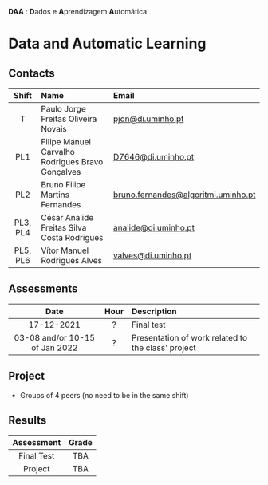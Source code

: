 **DAA** : **D**ados e **A**prendizagem **A**utomática
# Data and Automatic Learning

## Contacts

| Shift | Name | Email |
|:-:| :------ | :-----------|
| T | Paulo Jorge Freitas Oliveira Novais | pjon@di.uminho.pt |
| PL1| Filipe Manuel Carvalho Rodrigues Bravo Gonçalves | D7646@di.uminho.pt |
| PL2| Bruno Filipe Martins Fernandes | bruno.fernandes@algoritmi.uminho.pt |
| PL3, PL4|  César Analide Freitas Silva Costa Rodrigues | analide@di.uminho.pt |
| PL5, PL6|   Vítor Manuel Rodrigues Alves | valves@di.uminho.pt |


## Assessments

| Date | Hour | Description |
|:-:| :-: | :-----------|
| 17-12-2021 | ? | Final test |
| 03-08 and/or 10-15 of Jan 2022 | ? | Presentation of work related to the class' project |

## Project
 - Groups of 4 peers (no need to be in the same shift)

## Results

| Assessment | Grade |
| :-:           | :-: |
| Final Test    | TBA |
| Project       | TBA |  
